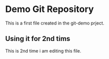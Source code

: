 # Demo Git Repository
This is a first file created in the git-demo prject.


## Using it for 2nd tims
This is 2nd time i am editing this file.